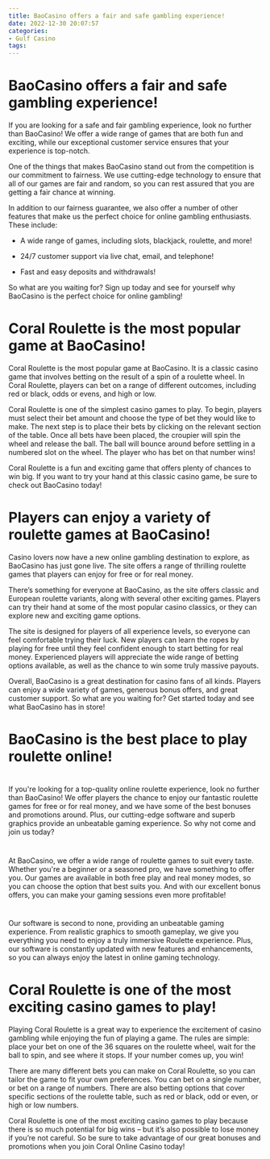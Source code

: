 ```yaml
---
title: BaoCasino offers a fair and safe gambling experience!
date: 2022-12-30 20:07:57
categories:
- Gulf Casino
tags:
---
```



#  BaoCasino offers a fair and safe gambling experience!

If you are looking for a safe and fair gambling experience, look no further than BaoCasino! We offer a wide range of games that are both fun and exciting, while our exceptional customer service ensures that your experience is top-notch.

One of the things that makes BaoCasino stand out from the competition is our commitment to fairness. We use cutting-edge technology to ensure that all of our games are fair and random, so you can rest assured that you are getting a fair chance at winning.

In addition to our fairness guarantee, we also offer a number of other features that make us the perfect choice for online gambling enthusiasts. These include:

- A wide range of games, including slots, blackjack, roulette, and more!

- 24/7 customer support via live chat, email, and telephone!

- Fast and easy deposits and withdrawals!

So what are you waiting for? Sign up today and see for yourself why BaoCasino is the perfect choice for online gambling!

#  Coral Roulette is the most popular game at BaoCasino!

Coral Roulette is the most popular game at BaoCasino. It is a classic casino game that involves betting on the result of a spin of a roulette wheel. In Coral Roulette, players can bet on a range of different outcomes, including red or black, odds or evens, and high or low.

Coral Roulette is one of the simplest casino games to play. To begin, players must select their bet amount and choose the type of bet they would like to make. The next step is to place their bets by clicking on the relevant section of the table. Once all bets have been placed, the croupier will spin the wheel and release the ball. The ball will bounce around before settling in a numbered slot on the wheel. The player who has bet on that number wins!

Coral Roulette is a fun and exciting game that offers plenty of chances to win big. If you want to try your hand at this classic casino game, be sure to check out BaoCasino today!

#  Players can enjoy a variety of roulette games at BaoCasino!

Casino lovers now have a new online gambling destination to explore, as BaoCasino has just gone live. The site offers a range of thrilling roulette games that players can enjoy for free or for real money.

There’s something for everyone at BaoCasino, as the site offers classic and European roulette variants, along with several other exciting games. Players can try their hand at some of the most popular casino classics, or they can explore new and exciting game options.

The site is designed for players of all experience levels, so everyone can feel comfortable trying their luck. New players can learn the ropes by playing for free until they feel confident enough to start betting for real money. Experienced players will appreciate the wide range of betting options available, as well as the chance to win some truly massive payouts.

Overall, BaoCasino is a great destination for casino fans of all kinds. Players can enjoy a wide variety of games, generous bonus offers, and great customer support. So what are you waiting for? Get started today and see what BaoCasino has in store!

#  BaoCasino is the best place to play roulette online!

#

If you're looking for a top-quality online roulette experience, look no further than BaoCasino! We offer players the chance to enjoy our fantastic roulette games for free or for real money, and we have some of the best bonuses and promotions around. Plus, our cutting-edge software and superb graphics provide an unbeatable gaming experience. So why not come and join us today?

#

At BaoCasino, we offer a wide range of roulette games to suit every taste. Whether you're a beginner or a seasoned pro, we have something to offer you. Our games are available in both free play and real money modes, so you can choose the option that best suits you. And with our excellent bonus offers, you can make your gaming sessions even more profitable!

#

Our software is second to none, providing an unbeatable gaming experience. From realistic graphics to smooth gameplay, we give you everything you need to enjoy a truly immersive Roulette experience. Plus, our software is constantly updated with new features and enhancements, so you can always enjoy the latest in online gaming technology.

#


#  Coral Roulette is one of the most exciting casino games to play!

Playing Coral Roulette is a great way to experience the excitement of casino gambling while enjoying the fun of playing a game. The rules are simple: place your bet on one of the 36 squares on the roulette wheel, wait for the ball to spin, and see where it stops. If your number comes up, you win!

There are many different bets you can make on Coral Roulette, so you can tailor the game to fit your own preferences. You can bet on a single number, or bet on a range of numbers. There are also betting options that cover specific sections of the roulette table, such as red or black, odd or even, or high or low numbers.

Coral Roulette is one of the most exciting casino games to play because there is so much potential for big wins – but it’s also possible to lose money if you’re not careful. So be sure to take advantage of our great bonuses and promotions when you join Coral Online Casino today!